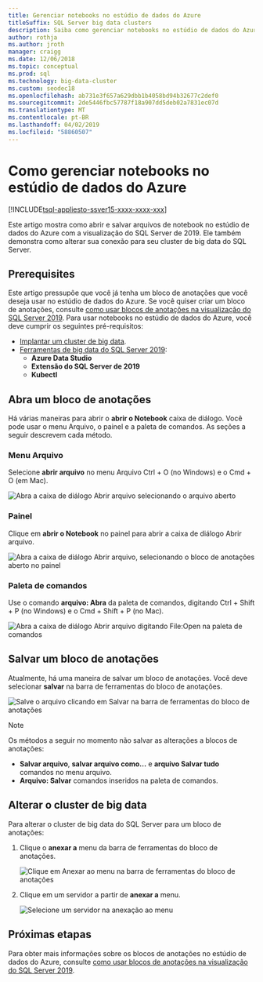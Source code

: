 ```yaml
---
title: Gerenciar notebooks no estúdio de dados do Azure
titleSuffix: SQL Server big data clusters
description: Saiba como gerenciar notebooks no estúdio de dados do Azure. Isso inclui a abertura de blocos de anotações, salvando-os e alterar sua conexão de cluster de big data.
author: rothja
ms.author: jroth
manager: craigg
ms.date: 12/06/2018
ms.topic: conceptual
ms.prod: sql
ms.technology: big-data-cluster
ms.custom: seodec18
ms.openlocfilehash: ab731e3f657a629dbb1b4058bd94b32677c2def0
ms.sourcegitcommit: 2de5446fbc57787f18a907dd5deb02a7831ec07d
ms.translationtype: MT
ms.contentlocale: pt-BR
ms.lasthandoff: 04/02/2019
ms.locfileid: "58860507"
---
```

# <a name="how-to-manage-notebooks-in-azure-data-studio"></a>Como gerenciar notebooks no estúdio de dados do Azure

[!INCLUDE[tsql-appliesto-ssver15-xxxx-xxxx-xxx](../includes/tsql-appliesto-ssver15-xxxx-xxxx-xxx.md)]

Este artigo mostra como abrir e salvar arquivos de notebook no estúdio de dados do Azure com a visualização do SQL Server de 2019. Ele também demonstra como alterar sua conexão para seu cluster de big data do SQL Server.

## <a name="prerequisites"></a>Prerequisites

Este artigo pressupõe que você já tenha um bloco de anotações que você deseja usar no estúdio de dados do Azure. Se você quiser criar um bloco de anotações, consulte [como usar blocos de anotações na visualização do SQL Server 2019](notebooks-guidance.md). Para usar notebooks no estúdio de dados do Azure, você deve cumprir os seguintes pré-requisitos:

- [Implantar um cluster de big data](quickstart-big-data-cluster-deploy.md).
- [Ferramentas de big data do SQL Server 2019](deploy-big-data-tools.md):
   - **Azure Data Studio**
   - **Extensão do SQL Server de 2019**
   - **Kubectl**

## <a name="open-a-notebook"></a>Abra um bloco de anotações

Há várias maneiras para abrir o **abrir o Notebook** caixa de diálogo. Você pode usar o menu Arquivo, o painel e a paleta de comandos. As seções a seguir descrevem cada método.

### <a name="file-menu"></a>Menu Arquivo

Selecione **abrir arquivo** no menu Arquivo Ctrl + O (no Windows) e o Cmd + O (em Mac).

![Abra a caixa de diálogo Abrir arquivo selecionando o arquivo aberto](./media/notebooks-how-to-manage/open-file-1.png) 

### <a name="dashboard"></a>Painel

Clique em **abrir o Notebook** no painel para abrir a caixa de diálogo Abrir arquivo.

![Abra a caixa de diálogo Abrir arquivo, selecionando o bloco de anotações aberto no painel](./media/notebooks-how-to-manage/open-file-2.png) 

### <a name="command-palette"></a>Paleta de comandos

Use o comando **arquivo: Abra** da paleta de comandos, digitando Ctrl + Shift + P (no Windows) e o Cmd + Shift + P (no Mac).

![Abra a caixa de diálogo Abrir arquivo digitando File:Open na paleta de comandos](./media/notebooks-how-to-manage/open-file-3.png)

## <a name="save-a-notebook"></a>Salvar um bloco de anotações

Atualmente, há uma maneira de salvar um bloco de anotações. Você deve selecionar **salvar** na barra de ferramentas do bloco de anotações.

![Salve o arquivo clicando em Salvar na barra de ferramentas do bloco de anotações](./media/notebooks-how-to-manage/save-file-1.png)

> [!NOTE]
> Os métodos a seguir no momento não salvar as alterações a blocos de anotações:
>
> - **Salvar arquivo**, **salvar arquivo como...**  e **arquivo Salvar tudo** comandos no menu arquivo.
> - **Arquivo: Salvar** comandos inseridos na paleta de comandos.

## <a name="change-the-big-data-cluster"></a>Alterar o cluster de big data

Para alterar o cluster de big data do SQL Server para um bloco de anotações:

1. Clique o **anexar a** menu da barra de ferramentas do bloco de anotações.

   ![Clique em Anexar ao menu na barra de ferramentas do bloco de anotações](./media/notebooks-how-to-manage/select-attach-to-1.png)

2. Clique em um servidor a partir de **anexar a** menu.

   ![Selecione um servidor na anexação ao menu](./media/notebooks-how-to-manage/select-attach-to-2.png)

## <a name="next-steps"></a>Próximas etapas

Para obter mais informações sobre os blocos de anotações no estúdio de dados do Azure, consulte [como usar blocos de anotações na visualização do SQL Server 2019](notebooks-guidance.md).